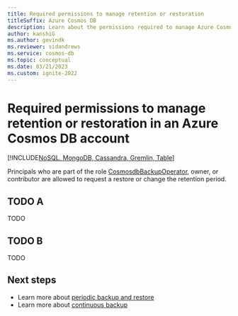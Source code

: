 ```yaml
---
title: Required permissions to manage retention or restoration
titleSuffix: Azure Cosmos DB
description: Learn about the permissions required to manage Azure Cosmos DB retention and restoration settings for your periodic backups.
author: kanshiG
ms.author: govindk
ms.reviewer: sidandrews
ms.service: cosmos-db
ms.topic: conceptual
ms.date: 03/21/2023
ms.custom: ignite-2022
---
```


# Required permissions to manage retention or restoration in an Azure Cosmos DB account

[!INCLUDE[NoSQL, MongoDB, Cassandra, Gremlin, Table](includes/appliesto-nosql-mongodb-cassandra-gremlin-table.md)]

Principals who are part of the role [CosmosdbBackupOperator](../role-based-access-control/built-in-roles.md#cosmosbackupoperator), owner, or contributor are allowed to request a restore or change the retention period.

## TODO A

TODO

## TODO B

TODO

## Next steps

- Learn more about [periodic backup and restore](periodic-backup-restore-introduction.md)
- Learn more about [continuous backup](continuous-backup-restore-introduction.md)
